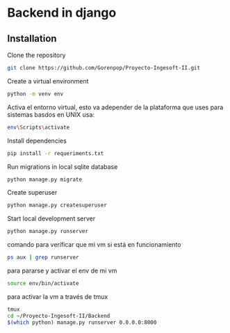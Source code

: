 # Backend in django

## Installation
Clone the repository
```bash
git clone https://github.com/Gorenpop/Proyecto-Ingesoft-II.git
```

Create a virtual environment

```bash
python -m venv env
```
Activa el entorno virtual, esto va adepender de la plataforma que uses para sistemas basdos en UNIX usa:
```bash
env\Scripts\activate 
```

Install dependencies
```bash
pip install -r requeriments.txt
```

Run migrations in local sqlite database
```bash
python manage.py migrate
```

Create superuser
```bash
python manage.py createsuperuser
```

Start local development server
```bash
python manage.py runserver
```

comando para veríficar que mi vm si está en funcionamiento
```bash
ps aux | grep runserver
```
para pararse y activar el env de mi vm
```bash
source env/bin/activate
```
para activar la vm a través de tmux
```bash
tmux
cd ~/Proyecto-Ingesoft-II/Backend
$(which python) manage.py runserver 0.0.0.0:8000
```